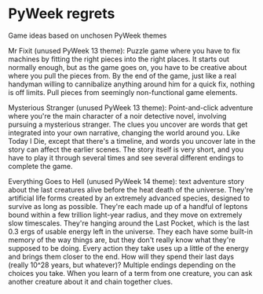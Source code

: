 # PyWeek regrets #

Game ideas based on unchosen PyWeek themes

Mr Fixit (unused PyWeek 13 theme): Puzzle game where you have to fix machines by fitting the right pieces into the right places. It starts out normally enough, but as the game goes on, you have to be creative about where you pull the pieces from. By the end of the game, just like a real handyman willing to cannibalize anything around him for a quick fix, nothing is off limits. Pull pieces from seemingly non-functional game elements.

Mysterious Stranger (unused PyWeek 13 theme): Point-and-click adventure where you're the main character of a noir detective novel, involving pursuing a mysterious stranger. The clues you uncover are words that get integrated into your own narrative, changing the world around you. Like Today I Die, except that there's a timeline, and words you uncover late in the story can affect the earlier scenes. The story itself is very short, and you have to play it through several times and see several different endings to complete the game.

Everything Goes to Hell (unused PyWeek 14 theme): text adventure story about the last creatures alive before the heat death of the universe. They're artificial life forms created by an extremely advanced species, designed to survive as long as possible. They're each made up of a handful of leptons bound within a few trillion light-year radius, and they move on extremely slow timescales. They're hanging around the Last Pocket, which is the last 0.3 ergs of usable energy left in the universe. They each have some built-in memory of the way things are, but they don't really know what they're supposed to be doing. Every action they take uses up a little of the energy and brings them closer to the end. How will they spend their last days (really 10^28 years, but whatever)? Multiple endings depending on the choices you take. When you learn of a term from one creature, you can ask another creature about it and chain together clues.
